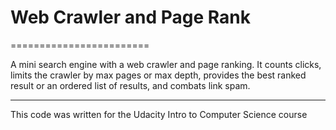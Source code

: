 # Web Crawler and Page Rank
========================

A mini search engine with a web crawler and page ranking. It counts clicks, limits the crawler by max pages or max depth, provides the best ranked result or an ordered list of results, and combats link spam.

-------

This code was written for the Udacity Intro to Computer Science course